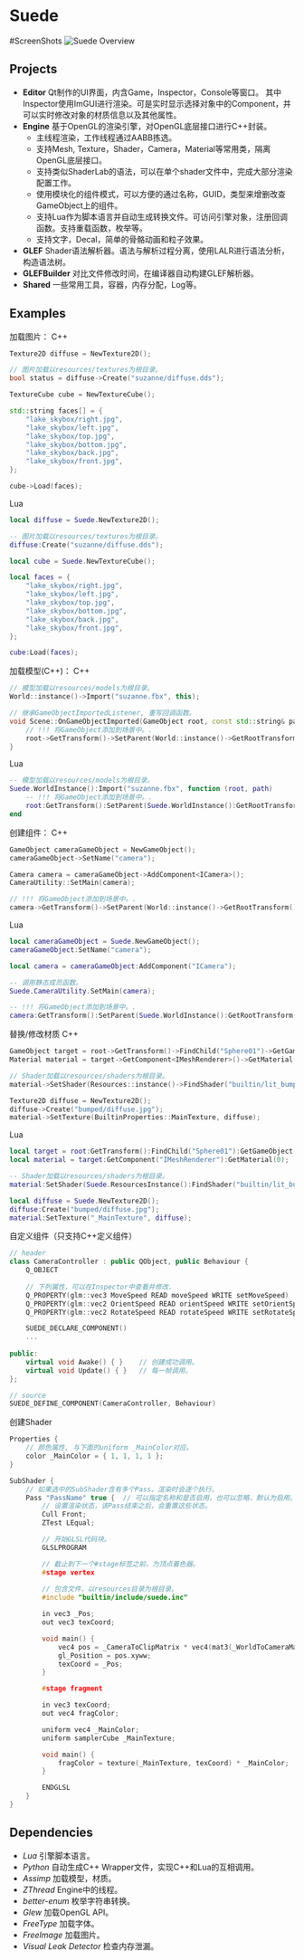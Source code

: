 # Suede

#ScreenShots
![Suede Overview][overview]

## Projects
- **Editor** Qt制作的UI界面，内含Game，Inspector，Console等窗口。
 其中Inspector使用ImGUI进行渲染。可是实时显示选择对象中的Component，并可以实时修改对象的材质信息以及其他属性。
- **Engine** 基于OpenGL的渲染引擎，对OpenGL底层接口进行C++封装。
  - 主线程渲染，工作线程通过AABB拣选。
  - 支持Mesh, Texture，Shader，Camera，Material等常用类，隔离OpenGL底层接口。
  - 支持类似ShaderLab的语法，可以在单个shader文件中，完成大部分渲染配置工作。
  - 使用模块化的组件模式，可以方便的通过名称，GUID，类型来增删改查GameObject上的组件。
  - 支持Lua作为脚本语言并自动生成转换文件。可访问引擎对象，注册回调函数。支持重载函数，枚举等。
  - 支持文字，Decal，简单的骨骼动画和粒子效果。
- **GLEF** Shader语法解析器。语法与解析过程分离，使用LALR进行语法分析，构造语法树。
- **GLEFBuilder** 对比文件修改时间，在编译器自动构建GLEF解析器。
- **Shared** 一些常用工具，容器，内存分配，Log等。

## Examples
加载图片：
C++
```c++
Texture2D diffuse = NewTexture2D();

// 图片加载以resources/textures为根目录。
bool status = diffuse->Create("suzanne/diffuse.dds");

TextureCube cube = NewTextureCube();

std::string faces[] = {
	"lake_skybox/right.jpg",
	"lake_skybox/left.jpg",
	"lake_skybox/top.jpg",
	"lake_skybox/bottom.jpg",
	"lake_skybox/back.jpg",
	"lake_skybox/front.jpg",
};

cube->Load(faces);
```
Lua
```lua
local diffuse = Suede.NewTexture2D();

-- 图片加载以resources/textures为根目录。
diffuse:Create("suzanne/diffuse.dds");

local cube = Suede.NewTextureCube();

local faces = {
	"lake_skybox/right.jpg",
	"lake_skybox/left.jpg",
	"lake_skybox/top.jpg",
	"lake_skybox/bottom.jpg",
	"lake_skybox/back.jpg",
	"lake_skybox/front.jpg",
};

cube:Load(faces);
```

加载模型(C++)：
C++
```c++
// 模型加载以resources/models为根目录。
World::instance()->Import("suzanne.fbx", this);

// 继承GameObjectImportedListener, 重写回调函数。
void Scene::OnGameObjectImported(GameObject root, const std::string& path) {
	// !!! 将GameObject添加到场景中。.
	root->GetTransform()->SetParent(World::instance()->GetRootTransform());
}
```
Lua
```lua
-- 模型加载以resources/models为根目录。
Suede.WorldInstance():Import("suzanne.fbx", function (root, path)
	-- !!! 将GameObject添加到场景中。.
	root:GetTransform():SetParent(Suede.WorldInstance():GetRootTransform());
end
```
创建组件：
C++
```c++
GameObject cameraGameObject = NewGameObject();
cameraGameObject->SetName("camera");

Camera camera = cameraGameObject->AddComponent<ICamera>();
CameraUtility::SetMain(camera);

// !!! 将GameObject添加到场景中。.
camera->GetTransform()->SetParent(World::instance()->GetRootTransform());
```
Lua
```lua
local cameraGameObject = Suede.NewGameObject();
cameraGameObject:SetName("camera");

local camera = cameraGameObject:AddComponent("ICamera");

-- 调用静态成员函数。
Suede.CameraUtility.SetMain(camera);

-- !!! 将GameObject添加到场景中。.
camera:GetTransform():SetParent(Suede.WorldInstance():GetRootTransform());
```
替换/修改材质
C++
```c++
GameObject target = root->GetTransform()->FindChild("Sphere01")->GetGameObject();
Material material = target->GetComponent<IMeshRenderer>()->GetMaterial(0);

// Shader加载以resources/shaders为根目录。
material->SetShader(Resources::instance()->FindShader("builtin/lit_bumped_texture"));

Texture2D diffuse = NewTexture2D();
diffuse->Create("bumped/diffuse.jpg");
material->SetTexture(BuiltinProperties::MainTexture, diffuse);
```
Lua
```lua
local target = root:GetTransform():FindChild("Sphere01"):GetGameObject();
local material = target:GetComponent("IMeshRenderer"):GetMaterial(0);

-- Shader加载以resources/shaders为根目录。
material:SetShader(Suede.ResourcesInstance():FindShader("builtin/lit_bumped_texture"));

local diffuse = Suede.NewTexture2D();
diffuse:Create("bumped/diffuse.jpg");
material:SetTexture("_MainTexture", diffuse);
```
自定义组件（只支持C++定义组件）
```c++
// header
class CameraController : public QObject, public Behaviour {
	Q_OBJECT
	
	// 下列属性，可以在Inspector中查看并修改.
	Q_PROPERTY(glm::vec3 MoveSpeed READ moveSpeed WRITE setMoveSpeed)
	Q_PROPERTY(glm::vec2 OrientSpeed READ orientSpeed WRITE setOrientSpeed)
	Q_PROPERTY(glm::vec2 RotateSpeed READ rotateSpeed WRITE setRotateSpeed)

	SUEDE_DECLARE_COMPONENT()
	...
	
public:
	virtual void Awake() { }	// 创建成功调用。
	virtual void Update() { }	// 每一帧调用。
};

// source
SUEDE_DEFINE_COMPONENT(CameraController, Behaviour)
```
创建Shader
```c++
Properties {
	// 颜色属性, 与下面的uniform _MainColor对应。
	color _MainColor = { 1, 1, 1, 1 };
}

SubShader {
	// 如果选中的SubShader含有多个Pass，渲染时会逐个执行。
	Pass "PassName" true {	// 可以指定名称和是否启用，也可以忽略，默认为启用。
		// 设置渲染状态，该Pass结束之后，会重置这些状态。
		Cull Front;
		ZTest LEqual;

		// 开始GLSL代码块。
		GLSLPROGRAM

		// 截止到下一个#stage标签之前，为顶点着色器。
		#stage vertex
		
		// 包含文件，以resources目录为根目录。
		#include "builtin/include/suede.inc"

		in vec3 _Pos;
		out vec3 texCoord;

		void main() {
			vec4 pos = _CameraToClipMatrix * vec4(mat3(_WorldToCameraMatrix) * _Pos, 1);
			gl_Position = pos.xyww;
			texCoord = _Pos;
		}

		#stage fragment

		in vec3 texCoord;
		out vec4 fragColor;

		uniform vec4 _MainColor;
		uniform samplerCube _MainTexture;

		void main() {
			fragColor = texture(_MainTexture, texCoord) * _MainColor;
		}

		ENDGLSL
	}
}
```
## Dependencies
- *Lua* 引擎脚本语言。
- *Python* 自动生成C++ Wrapper文件，实现C++和Lua的互相调用。
- *Assimp* 加载模型，材质。
- *ZThread* Engine中的线程。
- *better-enum* 枚举字符串转换。
- *Glew* 加载OpenGL API。
- *FreeType* 加载字体。
- *FreeImage* 加载图片。
- *Visual Leak Detector* 检查内存泄漏。

[overview]: ScreenShots/overview.png